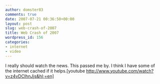 ```yaml
---
author: domster83
comments: true
date: 2007-07-21 00:36:50+00:00
layout: post
slug: web-crash-of-2007
title: Web Crash of 2007
wordpress_id: 156
categories:
- internet
- video
---
```


I really should watch the news. This passed me by. I think I have some of the internet cached if it helps.[youtube http://www.youtube.com/watch?v=z4vDClhnJjs&hl;=en]

